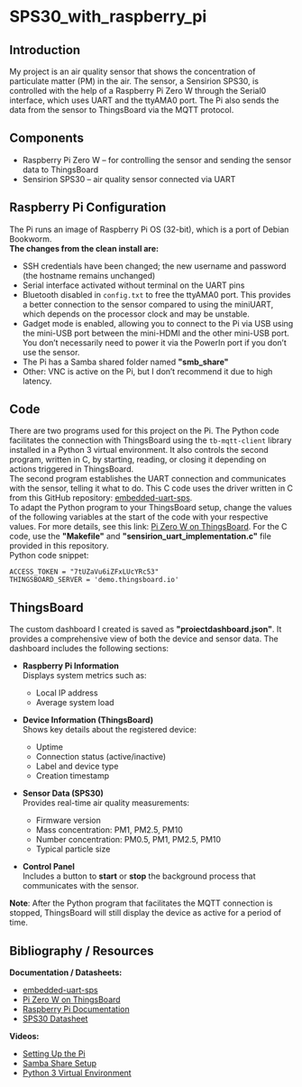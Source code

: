 # SPS30_with_raspberry_pi

## Introduction  
My project is an air quality sensor that shows the concentration of particulate matter (PM) in the air. The sensor, a Sensirion SPS30, is controlled with the help of a Raspberry Pi Zero W through the Serial0 interface, which uses UART and the ttyAMA0 port. The Pi also sends the data from the sensor to ThingsBoard via the MQTT protocol.

## Components  
- Raspberry Pi Zero W – for controlling the sensor and sending the sensor data to ThingsBoard  
- Sensirion SPS30 – air quality sensor connected via UART

## Raspberry Pi Configuration

The Pi runs an image of Raspberry Pi OS (32-bit), which is a port of Debian Bookworm.  
**The changes from the clean install are:**  
- SSH credentials have been changed; the new username and password (the hostname remains unchanged)  
- Serial interface activated without terminal on the UART pins  
- Bluetooth disabled in `config.txt` to free the ttyAMA0 port. This provides a better connection to the sensor compared to using the miniUART, which depends on the processor clock and may be unstable.  
- Gadget mode is enabled, allowing you to connect to the Pi via USB using the mini-USB port between the mini-HDMI and the other mini-USB port. You don’t necessarily need to power it via the PowerIn port if you don’t use the sensor.  
- The Pi has a Samba shared folder named **"smb_share"**   
- Other: VNC is active on the Pi, but I don’t recommend it due to high latency.

## Code  
There are two programs used for this project on the Pi. The Python code facilitates the connection with ThingsBoard using the `tb-mqtt-client` library installed in a Python 3 virtual environment. It also controls the second program, written in C, by starting, reading, or closing it depending on actions triggered in ThingsBoard.  
The second program establishes the UART connection and communicates with the sensor, telling it what to do. This C code uses the driver written in C from this GitHub repository: [embedded-uart-sps](https://github.com/Sensirion/embedded-uart-sps/blob/master/docs/getting-started-on-the-raspberry-pi.md).  
To adapt the Python program to your ThingsBoard setup, change the values of the following variables at the start of the code with your respective values. For more details, see this link: [Pi Zero W on ThingsBoard](https://thingsboard.io/docs/devices-library/raspberry-pi-zero-w/). For the C code, use the **"Makefile"** and **"sensirion_uart_implementation.c"** file provided in this repository.  
Python code snippet:  
  
```
ACCESS_TOKEN = "7tUZaVu6iZFxLUcYRc53"
THINGSBOARD_SERVER = 'demo.thingsboard.io'
```

## ThingsBoard

The custom dashboard I created is saved as **"proiectdashboard.json"**. It provides a comprehensive view of both the device and sensor data. The dashboard includes the following sections:

- **Raspberry Pi Information**  
  Displays system metrics such as:  
  - Local IP address  
  - Average system load

- **Device Information (ThingsBoard)**  
  Shows key details about the registered device:  
  - Uptime  
  - Connection status (active/inactive)  
  - Label and device type  
  - Creation timestamp

- **Sensor Data (SPS30)**  
  Provides real-time air quality measurements:  
  - Firmware version  
  - Mass concentration: PM1, PM2.5, PM10  
  - Number concentration: PM0.5, PM1, PM2.5, PM10  
  - Typical particle size

- **Control Panel**  
  Includes a button to **start** or **stop** the background process that communicates with the sensor.

**Note**: After the Python program that facilitates the MQTT connection is stopped, ThingsBoard will still display the device as active for a period of time.

## Bibliography / Resources  
**Documentation / Datasheets:**  
- [embedded-uart-sps](https://github.com/Sensirion/embedded-uart-sps/blob/master/docs/getting-started-on-the-raspberry-pi.md)  
- [Pi Zero W on ThingsBoard](https://thingsboard.io/docs/devices-library/raspberry-pi-zero-w/)  
- [Raspberry Pi Documentation](https://www.raspberrypi.com/documentation/computers/getting-started.html)  
- [SPS30 Datasheet](https://sensirion.com/media/documents/8600FF88/64A3B8D6/Sensirion_PM_Sensors_Datasheet_SPS30.pdf)  

**Videos:**  
- [Setting Up the Pi](https://www.youtube.com/watch?v=l4VDWhKsFgs&list=LL&index=101)  
- [Samba Share Setup](https://www.youtube.com/watch?v=vrELBV-r4Aw&list=LL&index=37)  
- [Python 3 Virtual Environment](https://www.youtube.com/watch?v=Kg1Yvry_Ydk&list=LL&index=47)
